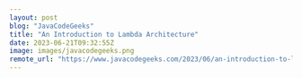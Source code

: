```yaml
---
layout: post
blog: "JavaCodeGeeks"
title: "An Introduction to Lambda Architecture"
date: 2023-06-21T09:32:55Z
image: images/javacodegeeks.png
remote_url: "https://www.javacodegeeks.com/2023/06/an-introduction-to-lambda-architecture.html"
---
```

